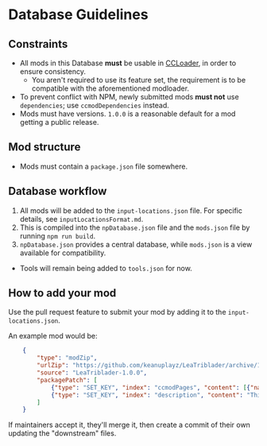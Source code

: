 # Database Guidelines

## Constraints

- All mods in this Database **must** be usable in [CCLoader](https://github.com/CCDirectLink/CCLoader), in order to ensure consistency. 
	- You aren't required to use its feature set, the requirement is to be compatible with the aforementioned modloader.
- To prevent conflict with NPM, newly submitted mods **must not** use `dependencies`; use `ccmodDependencies` instead.
- Mods must have versions. `1.0.0` is a reasonable default for a mod getting a public release.

## Mod structure

- Mods must contain a `package.json` file somewhere.

## Database workflow

1. All mods will be added to the `input-locations.json` file. For specific details, see `inputLocationsFormat.md`.
2. This is compiled into the `npDatabase.json` file and the `mods.json` file by running `npm run build`.
3. `npDatabase.json` provides a central database, while `mods.json` is a view available for compatibility.

- Tools will remain being added to `tools.json` for now.

## How to add your mod

Use the pull request feature to submit your mod by adding it to the `input-locations.json`.

An example mod would be:

```json
	{
		"type": "modZip",
		"urlZip": "https://github.com/keanuplayz/LeaTriblader/archive/1.0.0.zip",
		"source": "LeaTriblader-1.0.0",
		"packagePatch": [
			{"type": "SET_KEY", "index": "ccmodPages", "content": [{"name": "GitHub", "url": "https://github.com/keanuplayz/LeaTriblader"}]},
			{"type": "SET_KEY", "index": "description", "content": "This mod changes Lea's class to Triblader."}
		]
	}
```

If maintainers accept it, they'll merge it, then create a commit of their own updating the "downstream" files.
